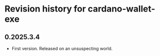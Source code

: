 # Revision history for cardano-wallet-exe

## 0.2025.3.4

* First version. Released on an unsuspecting world.
